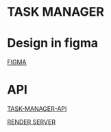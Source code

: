 # TASK MANAGER

# Design in figma
[FIGMA](https://www.figma.com/design/hi912MxJlcRtFrOpqbVp0i/tasks-list?node-id=0-1&t=hOfLadcyjoXNd3cE-1)

# API 
[TASK-MANAGER-API](https://github.com/AranBeitia/TASK-MANAGER-API.git)

[RENDER SERVER](https://task-manager-api-25rq.onrender.com/tasks)